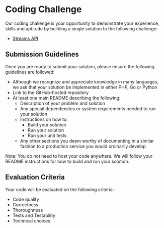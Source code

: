 # Coding Challenge
Our coding challenge is your opportunity to demonstrate your experience, skills and aptitude by building a single solution to the following challenge:
- [Streams API](https://github.com/discovery-digital/svc-codingchallenge/blob/master/streams_api.md)

## Submission Guidelines
Once you are ready to submit your solution, please ensure the following guidelines are followed:
- Although we recognize and appreciate knowledge in many languages, we ask that your solution be implemented in either PHP, Go or Python
- Link to the GitHub-hosted repository
- At least one main README describing the following:
  - Description of your problem and solution
  - Any special dependencies or system requirements needed to run your solution
  - Instructions on how to:
    - Build your solution
    - Run your solution
    - Run your unit tests
  - Any other sections you deem worthy of documenting in a similar fashion to a production service you would ordinarily develop

Note: You do not need to host your code anywhere. We will follow your README instructions for how to build and run your solution.

## Evaluation Criteria
Your code will be evaluated on the following criteria:
- Code quality
- Correctness
- Thoroughness
- Tests and Testability
- Technical choices
